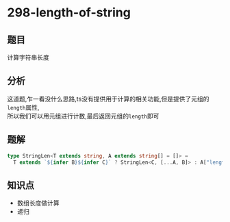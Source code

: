 # 298-length-of-string
## 题目
计算字符串长度
## 分析
这道题,乍一看没什么思路,ts没有提供用于计算的相关功能,但是提供了元组的`length`属性,  
所以我们可以用元组进行计数,最后返回元组的`length`即可
## 题解
```ts
type StringLen<T extends string, A extends string[] = []> =
  T extends `${infer B}${infer C}` ? StringLen<C, [...A, B]> : A["length"];
```
## 知识点
- 数组长度做计算
- 递归